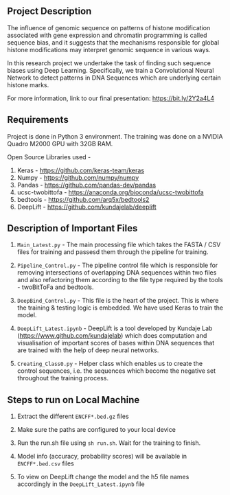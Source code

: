## Project Description
The influence of genomic sequence on patterns of histone modification associated with gene expression and chromatin programming is called sequence bias, and it suggests that the mechanisms responsible for global histone modifications may interpret genomic sequence in various ways. 

In this research project we undertake the task of finding such sequence biases using Deep Learning. Specifically, we train a Convolutional Neural Network to detect patterns in DNA Sequences which are underlying certain histone marks. 

For more information, link to our final presentation: https://bit.ly/2Y2a4L4

## Requirements
Project is done in Python 3 environment. The training was done on a NVIDIA Quadro M2000 GPU with 32GB RAM.

Open Source Libraries used - 
1. Keras - https://github.com/keras-team/keras
2. Numpy - https://github.com/numpy/numpy
3. Pandas - https://github.com/pandas-dev/pandas
5. ucsc-twobittofa - https://anaconda.org/bioconda/ucsc-twobittofa
6. bedtools - https://github.com/arq5x/bedtools2
7. DeepLift - https://github.com/kundajelab/deeplift


## Description of Important Files 

1. `Main_Latest.py` - The main processing file which takes the FASTA / CSV files for training and passesd them through the pipeline for training.

2. `Pipeline_Control.py` - The pipeline control file which is responsible for removing intersections of overlapping DNA sequences within two files and also refactoring them according to the file type required by the tools - twoBitToFa and bedtools. 

3. `DeepBind_Control.py` - This file is the heart of the project. This is where the training & testing logic is embedded. We have used Keras to train the model. 

4. `DeepLift_Latest.ipynb` - DeepLift is a tool developed by Kundaje Lab (https://www.github.com/kundajelab) which does computation and visualisation of important scores of bases within DNA sequences that are trained with the help of deep neural networks. 

5. `Creating_Class0.py` - Helper class which enables us to create the control sequences, i.e. the sequences which become the negative set throughout the training process. 


##  Steps to run on Local Machine
1. Extract the different `ENCFF*.bed.gz` files

2. Make sure the paths are configured to your local device

3. Run the run.sh file using `sh run.sh`. Wait for the training to finish. 

4. Model info (accuracy, probability scores) will be available in `ENCFF*.bed.csv` files

5. To view on DeepLift change the model and the h5 file names accordingly in the `DeepLift_Latest.ipynb` file
